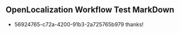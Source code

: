 ## OpenLocalization Workflow Test MarkDown
* 56924765-c72a-4200-91b3-2a725765b979 thanks!

<!--HONumber=Aug16_HO4-->


